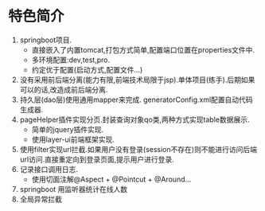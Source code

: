 # 特色简介

1. springboot项目.
    - 直接嵌入了内置tomcat,打包方式简单,配置端口位置在properties文件中.
    - 多环境配置:dev,test,pro.
    - 约定优于配置(启动方式,配置文件...)
2. 没有采用前后端分离(能力有限,前端技术局限于jsp).单体项目(练手).后期如果可以的话,改造成前后端分离.
3. 持久层(dao层)使用通用mapper来完成. generatorConfig.xml配置自动代码生成器.
4. pageHelper插件实现分页.封装查询对象qo类,两种方式实现table数据展示.
    - 简单的jquery插件实现.
    - 使用layer-ui前端框架实现.
5. 使用filter实现url拦截.如果用户没有登录(session不存在)则不能进行访问后端url访问.直接重定向到登录页面,提示用户进行登录.
6. 记录接口调用日志.
	- 使用切面注解@Aspect + @Pointcut + @Around...
7. springboot 用监听器统计在线人数
8. 全局异常拦截